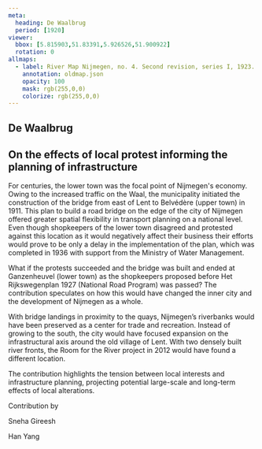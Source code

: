 ```yaml
---
meta:
  heading: De Waalbrug
  period: [1920]
viewer:
  bbox: [5.815903,51.83391,5.926526,51.900922]
  rotation: 0
allmaps:
  - label: River Map Nijmegen, no. 4. Second revision, series I, 1923. Scale 1:10,000. Geoplaza, VU Amsterdam.
    annotation: oldmap.json
    opacity: 100
    mask: rgb(255,0,0)
    colorize: rgb(255,0,0)
---
```


## De Waalbrug 

## On the effects of local protest informing the planning of infrastructure


For centuries, the lower town was the focal point of Nijmegen's economy. Owing to the increased traffic on the Waal, the municipality initiated the construction of the bridge from east of Lent to Belvédère (upper town) in 1911. This plan to build a road bridge on the edge of the city of Nijmegen offered greater spatial flexibility in transport planning on a national level. Even though shopkeepers of the lower town disagreed and protested against this location as it would negatively affect their business their efforts would prove to be only a delay in the implementation of the plan, which was completed in 1936 with support from the Ministry of Water Management.

What if the protests succeeded and the bridge was built and ended at Ganzenheuvel (lower town) as the shopkeepers proposed before Het Rijkswegenplan 1927 (National Road Program) was passed? The contribution speculates on how this would have changed the inner city and the development of Nijmegen as a whole.

With bridge landings in proximity to the quays, Nijmegen’s riverbanks would have been preserved as a center for trade and recreation. Instead of growing to the south, the city would have focused expansion on the infrastructural axis around the old village of Lent. With two densely built river fronts, the Room for the River project in 2012 would have found a different location.

The contribution highlights the tension between local interests and infrastructure planning, projecting potential large-scale and long-term effects of local alterations. 


Contribution by 

Sneha Gireesh

Han Yang
